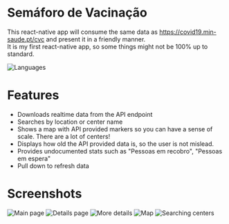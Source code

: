 # Semáforo de Vacinação

This react-native app will consume the same data as https://covid19.min-saude.pt/cvc and present it in a friendly manner.  
It is my first react-native app, so some things might not be 100% up to standard.

![Languages](https://img.shields.io/github/languages/top/jcalado/semaforodevacinacao)

# Features
- Downloads realtime data from the API endpoint
- Searches by location or center name
- Shows a map with API provided markers so you can have a sense of scale. There are a lot of centers!
- Displays how old the API provided data is, so the user is not mislead.
- Provides undocumented stats such as "Pessoas em recobro", "Pessoas em espera"
- Pull down to refresh data

# Screenshots
![Main page](https://i.postimg.cc/kMxCY2YN/Screenshot-1625991749.png)
![Details page](https://i.postimg.cc/Dy6TFtT8/Screenshot-1625991778.png)
![More details](https://i.postimg.cc/pXRHwP3w/Screenshot-1625991789.png)
![Map](https://i.postimg.cc/MprJfVXw/Screenshot-1625991824.png)
![Searching centers](https://i.postimg.cc/sg2R2wjK/Screenshot-1625991858.png)
